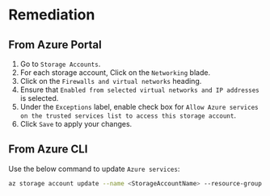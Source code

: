 # Remediation

## From Azure Portal

1. Go to `Storage Accounts`.
2. For each storage account, Click on the `Networking` blade.
3. Click on the `Firewalls and virtual networks` heading.
4. Ensure that `Enabled from selected virtual networks and IP addresses` is selected.
5. Under the `Exceptions` label, enable check box for `Allow Azure services on the trusted services list to access this storage account`.
6. Click `Save` to apply your changes.

## From Azure CLI

Use the below command to update `Azure services`:

```sh
az storage account update --name <StorageAccountName> --resource-group <resourceGroupName> --bypass AzureServices
```
